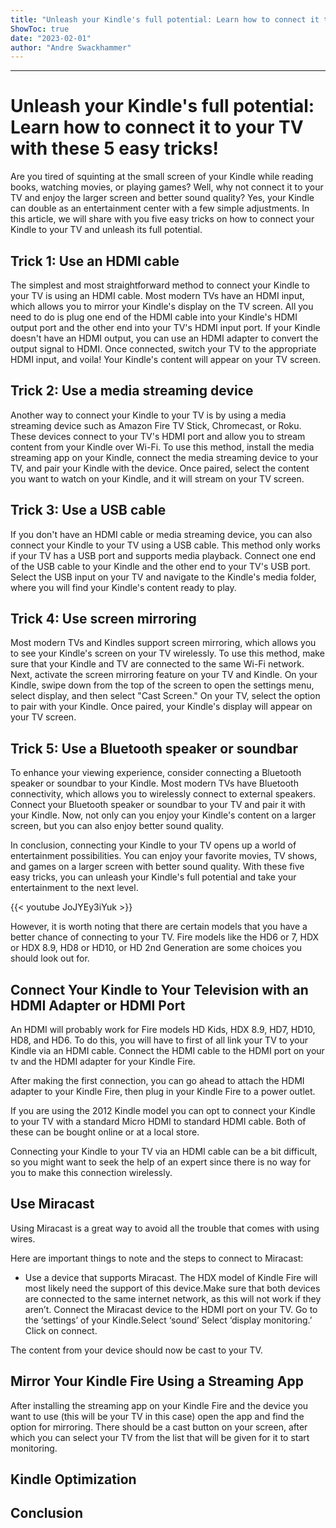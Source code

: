 ```yaml
---
title: "Unleash your Kindle's full potential: Learn how to connect it to your TV with these 5 easy tricks!"
ShowToc: true 
date: "2023-02-01"
author: "Andre Swackhammer"
---
```

*****
# Unleash your Kindle's full potential: Learn how to connect it to your TV with these 5 easy tricks!

Are you tired of squinting at the small screen of your Kindle while reading books, watching movies, or playing games? Well, why not connect it to your TV and enjoy the larger screen and better sound quality? Yes, your Kindle can double as an entertainment center with a few simple adjustments. In this article, we will share with you five easy tricks on how to connect your Kindle to your TV and unleash its full potential.


## Trick 1: Use an HDMI cable

The simplest and most straightforward method to connect your Kindle to your TV is using an HDMI cable. Most modern TVs have an HDMI input, which allows you to mirror your Kindle's display on the TV screen. All you need to do is plug one end of the HDMI cable into your Kindle's HDMI output port and the other end into your TV's HDMI input port. If your Kindle doesn't have an HDMI output, you can use an HDMI adapter to convert the output signal to HDMI. Once connected, switch your TV to the appropriate HDMI input, and voila! Your Kindle's content will appear on your TV screen.

## Trick 2: Use a media streaming device

Another way to connect your Kindle to your TV is by using a media streaming device such as Amazon Fire TV Stick, Chromecast, or Roku. These devices connect to your TV's HDMI port and allow you to stream content from your Kindle over Wi-Fi. To use this method, install the media streaming app on your Kindle, connect the media streaming device to your TV, and pair your Kindle with the device. Once paired, select the content you want to watch on your Kindle, and it will stream on your TV screen.

## Trick 3: Use a USB cable

If you don't have an HDMI cable or media streaming device, you can also connect your Kindle to your TV using a USB cable. This method only works if your TV has a USB port and supports media playback. Connect one end of the USB cable to your Kindle and the other end to your TV's USB port. Select the USB input on your TV and navigate to the Kindle's media folder, where you will find your Kindle's content ready to play.

## Trick 4: Use screen mirroring

Most modern TVs and Kindles support screen mirroring, which allows you to see your Kindle's screen on your TV wirelessly. To use this method, make sure that your Kindle and TV are connected to the same Wi-Fi network. Next, activate the screen mirroring feature on your TV and Kindle. On your Kindle, swipe down from the top of the screen to open the settings menu, select display, and then select "Cast Screen." On your TV, select the option to pair with your Kindle. Once paired, your Kindle's display will appear on your TV screen.

## Trick 5: Use a Bluetooth speaker or soundbar

To enhance your viewing experience, consider connecting a Bluetooth speaker or soundbar to your Kindle. Most modern TVs have Bluetooth connectivity, which allows you to wirelessly connect to external speakers. Connect your Bluetooth speaker or soundbar to your TV and pair it with your Kindle. Now, not only can you enjoy your Kindle's content on a larger screen, but you can also enjoy better sound quality.

In conclusion, connecting your Kindle to your TV opens up a world of entertainment possibilities. You can enjoy your favorite movies, TV shows, and games on a larger screen with better sound quality. With these five easy tricks, you can unleash your Kindle's full potential and take your entertainment to the next level.

{{< youtube JoJYEy3iYuk >}} 



However, it is worth noting that there are certain models that you have a better chance of connecting to your TV. Fire models like the HD6 or 7, HDX or HDX 8.9, HD8 or HD10, or HD 2nd Generation are some choices you should look out for.
 
## Connect Your Kindle to Your Television with an HDMI Adapter or HDMI Port
 
An HDMI will probably work for Fire models HD Kids, HDX 8.9, HD7, HD10, HD8, and HD6. To do this, you will have to first of all link your TV to your Kindle via an HDMI cable. Connect the HDMI cable to the HDMI port on your tv and the HDMI adapter for your Kindle Fire.
 
After making the first connection, you can go ahead to attach the HDMI adapter to your Kindle Fire, then plug in your Kindle Fire to a power outlet.
 
If you are using the 2012 Kindle model you can opt to connect your Kindle to your TV with a standard Micro HDMI to standard HDMI cable. Both of these can be bought online or at a local store.
 
Connecting your Kindle to your TV via an HDMI cable can be a bit difficult, so you might want to seek the help of an expert since there is no way for you to make this connection wirelessly.
 
## Use Miracast
 
Using Miracast is a great way to avoid all the trouble that comes with using wires. 
 
Here are important things to note and the steps to connect to Miracast:
 
- Use a device that supports Miracast. The HDX model of Kindle Fire will most likely need the support of this device.Make sure that both devices are connected to the same internet network, as this will not work if they aren’t. Connect the Miracast device to the HDMI port on your TV. Go to the ‘settings’ of your Kindle.Select ‘sound’ Select ‘display monitoring.’ Click on connect.

 
The content from your device should now be cast to your TV.
 
## Mirror Your Kindle Fire Using a Streaming App
 
After installing the streaming app on your Kindle Fire and the device you want to use (this will be your TV in this case) open the app and find the option for mirroring. There should be a cast button on your screen, after which you can select your TV from the list that will be given for it to start monitoring.
 
## Kindle Optimization
 
## Conclusion



